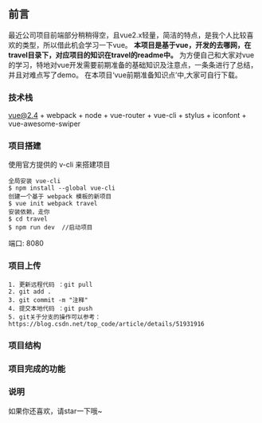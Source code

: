 ## 前言
最近公司项目前端部分稍稍得空，且vue2.x轻量，简洁的特点，是我个人比较喜欢的类型，所以借此机会学习一下vue。
**本项目是基于vue，开发的去哪网，在travel目录下，对应项目的知识在travel的readme中。**
为方便自己和大家对vue的学习，特地对vue开发需要前期准备的基础知识及注意点，一条条进行了总结，并且对难点写了demo。
在本项目‘vue前期准备知识点’中,大家可自行下载。

### 技术栈
vue@2.4 + webpack + node + vue-router + vue-cli + stylus + iconfont + vue-awesome-swiper

### 项目搭建
使用官方提供的 v-cli 来搭建项目
```
全局安装 vue-cli
$ npm install --global vue-cli
创建一个基于 webpack 模板的新项目
$ vue init webpack travel
安装依赖，走你
$ cd travel
$ npm run dev  //启动项目
```
端口: 8080

### 项目上传
```
1. 更新远程代码 ：git pull 
2. git add .
3. git commit -m "注释"
4. 提交本地代码 ：git push 
5. git关于分支的操作可以参考：https://blog.csdn.net/top_code/article/details/51931916
```
### 项目结构


### 项目完成的功能


### 说明
如果你还喜欢，请star一下哦~

 